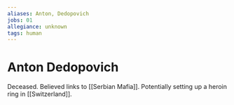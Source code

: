 ```yaml
---
aliases: Anton, Dedopovich
jobs: 01
allegiance: unknown
tags: human
---
```

# Anton Dedopovich
Deceased. 
Believed links to [[Serbian Mafia]]. Potentially setting up a heroin ring in [[Switzerland]]. 